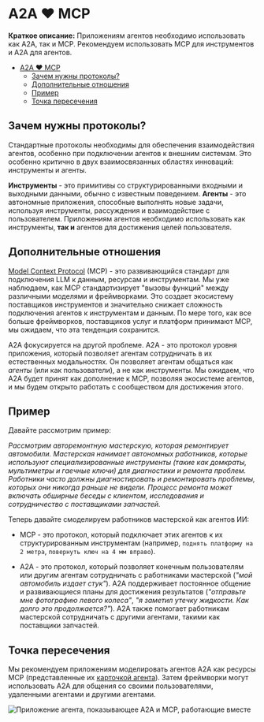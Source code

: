 # A2A ❤️ MCP

**Краткое описание:** Приложениям агентов необходимо использовать как A2A, так и MCP. Рекомендуем использовать MCP для
инструментов и A2A для агентов.

<!-- TOC -->

- [A2A ❤️ MCP](#a2a--mcp)
  - [Зачем нужны протоколы?](#зачем-нужны-протоколы)
  - [Дополнительные отношения](#дополнительные-отношения)
  - [Пример](#пример)
  - [Точка пересечения](#точка-пересечения)

<!-- /TOC -->

## Зачем нужны протоколы?

Стандартные протоколы необходимы для обеспечения взаимодействия агентов, особенно при подключении агентов к внешним
системам. Это особенно критично в двух взаимосвязанных областях инноваций: инструменты и агенты.

**Инструменты** - это примитивы со структурированными входными и выходными данными, обычно с известным поведением.
**Агенты** - это автономные приложения, способные выполнять новые задачи, используя инструменты, рассуждения и
взаимодействие с пользователем. Приложениям агентов необходимо использовать как инструменты, **так и** агентов для
достижения целей пользователя.

## Дополнительные отношения

[Model Context Protocol](https://modelcontextprotocol.io/) (MCP) - это развивающийся стандарт для подключения LLM к
данным, ресурсам и инструментам. Мы уже наблюдаем, как MCP стандартизирует "вызовы функций" между различными моделями и
фреймворками. Это создает экосистему поставщиков инструментов и значительно снижает сложность подключения агентов к
инструментам и данным. По мере того, как все больше фреймворков, поставщиков услуг и платформ принимают MCP, мы ожидаем,
что эта тенденция сохранится.

A2A фокусируется на другой проблеме. A2A - это протокол уровня приложения, который позволяет агентам сотрудничать в их
естественных модальностях. Он позволяет агентам общаться как _агенты_ (или как пользователи), а не как инструменты. Мы
ожидаем, что A2A будет принят как дополнение к MCP, позволяя экосистеме агентов, и мы будем открыто работать с
сообществом для достижения этого.

## Пример

Давайте рассмотрим пример:

_Рассмотрим авторемонтную мастерскую, которая ремонтирует автомобили. Мастерская нанимает автономных работников, которые
используют специализированные инструменты (такие как домкраты, мультиметры и гаечные ключи) для диагностики и ремонта
проблем. Работники часто должны диагностировать и ремонтировать проблемы, которых они никогда раньше не видели. Процесс
ремонта может включать обширные беседы с клиентом, исследования и сотрудничество с поставщиками запчастей._

Теперь давайте смоделируем работников мастерской как агентов ИИ:

- MCP - это протокол, который подключает этих агентов к их структурированным инструментам (например,
  `поднять платформу на 2 метра`, `повернуть ключ на 4 мм вправо`).

- A2A - это протокол, который позволяет конечным пользователям или другим агентам сотрудничать с работниками мастерской
  (_"мой автомобиль издает стук"_). A2A поддерживает постоянное общение и развивающиеся планы для достижения результатов
  (_"отправьте мне фотографию левого колеса"_, _"я заметил утечку жидкости. Как долго это продолжается?"_). A2A также
  помогает работникам мастерской сотрудничать с другими агентами, такими как поставщики запчастей.

## Точка пересечения

Мы рекомендуем приложениям моделировать агентов A2A как ресурсы MCP (представленные их
[карточкой агента](/documentation.md#agent-card)). Затем фреймворки могут использовать A2A для общения со своими
пользователями, удаленными агентами и другими агентами.

![Приложение агента, показывающее A2A и MCP, работающие вместе](../images/a2a_mcp.png)
